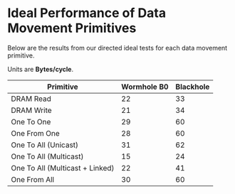 # Ideal Performance of Data Movement Primitives
Below are the results from our directed ideal tests for each data movement primitive.

Units are **Bytes/cycle**.

| Primitive                         | Wormhole B0   | Blackhole |
| --------------------------------- | --------------| --------- |
| DRAM Read                         | 22            | 33        |
| DRAM Write                        | 21            | 34        |
| One To One                        | 29            | 60        |
| One From One                      | 28            | 60        |
| One To All (Unicast)              | 31            | 62        |
| One To All (Multicast)            | 15            | 24        |
| One To All (Multicast + Linked)   | 22            | 41        |
| One From All                      | 30            | 60        |
